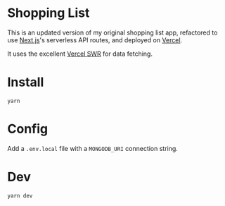 # Shopping List

This is an updated version of my original shopping list app, refactored to use [Next.js](https://nextjs.org/)'s serverless API routes, and deployed on [Vercel](https://vercel.com/).

It uses the excellent [Vercel SWR](https://swr.vercel.app/) for data fetching.

# Install

`yarn`

# Config

Add a `.env.local` file with a `MONGODB_URI` connection string.

# Dev

`yarn dev`
